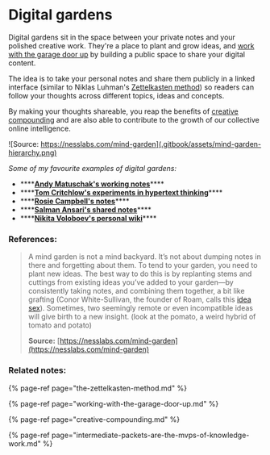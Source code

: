 # Digital gardens

Digital gardens sit in the space between your private notes and your polished creative work. They're a place to plant and grow ideas, and [work with the garage door up](working-with-the-garage-door-up.md) by building a public space to share your digital content. 

The idea is to take your personal notes and share them publicly in a linked interface \(similar to Niklas Luhman's [Zettelkasten method](the-zettelkasten-method.md)\) so readers can follow your thoughts across different topics, ideas and concepts.  

By making your thoughts shareable, you reap the benefits of [creative compounding](creative-compounding.md) and are also able to contribute to the growth of our collective online intelligence. 

![Source: https://nesslabs.com/mind-garden](.gitbook/assets/mind-garden-hierarchy.png)

_Some of my favourite examples of digital gardens:_ 

* \*\*\*\*[**Andy Matuschak's working notes**](https://notes.andymatuschak.org/About_these_notes)\*\*\*\*
* \*\*\*\*[**Tom Critchlow's experiments in hypertext thinking**](https://tomcritchlow.com/wiki/)\*\*\*\*
* \*\*\*\*[**Rosie Campbell's notes**](https://rosiecampbell.me/notes)\*\*\*\*
* \*\*\*\*[**Salman Ansari's shared notes**](https://notes.salman.io/)\*\*\*\*
* \*\*\*\*[**Nikita Voloboev's personal wiki**](https://wiki.nikitavoloboev.xyz/)\*\*\*\*

### **References:** 

> A mind garden is not a mind backyard. It’s not about dumping notes in there and forgetting about them. To tend to your garden, you need to plant new ideas. The best way to do this is by replanting stems and cuttings from existing ideas you’ve added to your garden—by consistently taking notes, and combining them together, a bit like grafting \(Conor White-Sullivan, the founder of Roam, calls this [idea sex](https://nesslabs.com/conor-white-sullivan-interview)\). Sometimes, two seemingly remote or even incompatible ideas will give birth to a new insight. \(look at the pomato, a weird hybrid of tomato and potato\)
>
> **Source:** [https://nesslabs.com/mind-garden](https://nesslabs.com/mind-garden)

### **Related notes:** 

{% page-ref page="the-zettelkasten-method.md" %}

{% page-ref page="working-with-the-garage-door-up.md" %}

{% page-ref page="creative-compounding.md" %}

{% page-ref page="intermediate-packets-are-the-mvps-of-knowledge-work.md" %}

